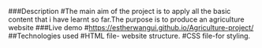 ###Description
#The main aim of the project is to apply all the basic content that i have learnt so far.The purpose is to produce an agriculture website
###Live demo
#https://estherwangui.github.io/Agriculture-project/
##Technologies used
#HTML file- website structure.
#CSS file-for styling.